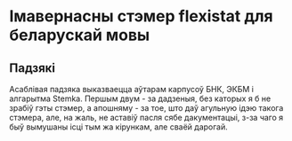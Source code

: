 Імавернасны стэмер flexistat для беларускай мовы
===

## Падзякі

Асаблівая падзяка выказваецца аўтарам карпусоў БНК, ЭКБМ і алгарытма Stemka. Першым двум - за дадзеныя,
без каторых я б не зрабіў гэты стэмер, а апошняму - за тое, што даў агульную ідэю такога стэмера, але,
на жаль, не аставіў пасля сябе дакументацыі, з-за чаго я быў вымушаны ісці тым жа кірункам, але
сваёй дарогай.
